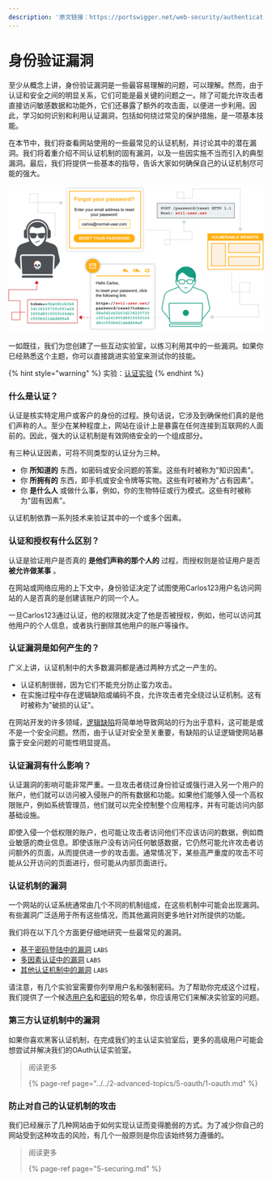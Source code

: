 ```yaml
---
description: '原文链接：https://portswigger.net/web-security/authentication'
---
```


# 身份验证漏洞

至少从概念上讲，身份验证漏洞是一些最容易理解的问题，可以理解。然而，由于认证和安全之间的明显关系，它们可能是最关键的问题之一。除了可能允许攻击者直接访问敏感数据和功能外，它们还暴露了额外的攻击面，以便进一步利用。因此，学习如何识别和利用认证漏洞，包括如何绕过常见的保护措施，是一项基本技能。

在本节中，我们将查看网站使用的一些最常见的认证机制，并讨论其中的潜在漏洞。我们将着重介绍不同认证机制的固有漏洞，以及一些因实施不当而引入的典型漏洞。最后，我们将提供一些基本的指导，告诉大家如何确保自己的认证机制尽可能的强大。

![](../../.gitbook/assets/password-reset-poisoning.svg)

一如既往，我们为您创建了一些互动实验室，以练习利用其中的一些漏洞。如果你已经熟悉这个主题，你可以直接跳进实验室来测试你的技能。

{% hint style="warning" %}
实验：[认证实验](https://portswigger.net/web-security/all-labs#authentication)
{% endhint %}

### 什么是认证？

认证是核实特定用户或客户的身份的过程。换句话说，它涉及到确保他们真的是他们声称的人。至少在某种程度上，网站在设计上是暴露在任何连接到互联网的人面前的。因此，强大的认证机制是有效网络安全的一个组成部分。

有三种认证因素，可将不同类型的认证分为三种。

* 你 **所知道的** 东西，如密码或安全问题的答案。这些有时被称为"知识因素"。
* 你 **所拥有的** 东西，即手机或安全令牌等实物。这些有时被称为"占有因素"。
* 你 **是什么人** 或做什么事，例如，你的生物特征或行为模式。这些有时被称为"固有因素"。

认证机制依靠一系列技术来验证其中的一个或多个因素。

### 认证和授权有什么区别？

认证是验证用户是否真的 **是他们声称的那个人的** 过程，而授权则是验证用户是否 **被允许做某事** 。

在网站或网络应用的上下文中，身份验证决定了试图使用Carlos123用户名访问网站的人是否真的是创建该账户的同一个人。

一旦Carlos123通过认证，他的权限就决定了他是否被授权，例如，他可以访问其他用户的个人信息，或者执行删除其他用户的账户等操作。

### 认证漏洞是如何产生的？

广义上讲，认证机制中的大多数漏洞都是通过两种方式之一产生的。

* 认证机制很弱，因为它们不能充分防止蛮力攻击。
* 在实施过程中存在逻辑缺陷或编码不良，允许攻击者完全绕过认证机制。这有时被称为"破损的认证"。

在网站开发的许多领域，[逻辑缺陷](https://portswigger.net/web-security/logic-flaws)将简单地导致网站的行为出乎意料，这可能是或不是一个安全问题。然而，由于认证对安全至关重要，有缺陷的认证逻辑使网站暴露于安全问题的可能性明显提高。

### 认证漏洞有什么影响？

认证漏洞的影响可能非常严重。一旦攻击者绕过身份验证或强行进入另一个用户的账户，他们就可以访问被入侵账户的所有数据和功能。如果他们能够入侵一个高权限账户，例如系统管理员，他们就可以完全控制整个应用程序，并有可能访问内部基础设施。

即使入侵一个低权限的账户，也可能让攻击者访问他们不应该访问的数据，例如商业敏感的商业信息。即使该账户没有访问任何敏感数据，它仍然可能允许攻击者访问额外的页面，从而提供进一步的攻击面。通常情况下，某些高严重度的攻击不可能从公开访问的页面进行，但可能从内部页面进行。

### 认证机制的漏洞

一个网站的认证系统通常由几个不同的机制组成，在这些机制中可能会出现漏洞。有些漏洞广泛适用于所有这些情况，而其他漏洞则更多地针对所提供的功能。

我们将在以下几个方面更仔细地研究一些最常见的漏洞。

* [基于密码登陆中的漏洞](https://portswigger.net/web-security/authentication/password-based) `LABS`
* [多因素认证中的漏洞](https://portswigger.net/web-security/authentication/multi-factor) `LABS`
* [其他认证机制中的漏洞](https://portswigger.net/web-security/authentication/other-mechanisms) `LABS`

请注意，有几个实验室需要你列举用户名和强制密码。为了帮助你完成这个过程，我们提供了一个候选[用户名](https://portswigger.net/web-security/authentication/auth-lab-usernames)和[密码](https://portswigger.net/web-security/authentication/auth-lab-passwords)的短名单，你应该用它们来解决实验室的问题。

### 第三方认证机制中的漏洞

如果你喜欢黑客认证机制，在完成我们的主认证实验室后，更多的高级用户可能会想尝试并解决我们的OAuth认证实验室。

> 阅读更多
>
> {% page-ref page="../../2-advanced-topics/5-oauth/1-oauth.md" %}

### 防止对自己的认证机制的攻击

我们已经展示了几种网站由于如何实现认证而变得脆弱的方式。为了减少你自己的网站受到这种攻击的风险，有几个一般原则是你应该始终努力遵循的。

> 阅读更多
>
> {% page-ref page="5-securing.md" %}

